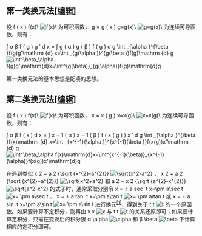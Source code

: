 ## 第一类换元法\[[编辑]( https://zh.wikipedia.org/w/index.php?title=%E6%8D%A2%E5%85%83%E7%A7%AF%E5%88%86%E6%B3%95&action=edit&section=1 "编辑章节：第一类换元法")\]

设 f ( x ) f(x)\\ ![f(x)\ ](https://wikimedia.org/api/rest_v1/media/math/render/svg/88cc0d25b5dbd8e72da99ca43e33efe7271dfe4c) 为可积函数， g \= g ( x )   g=g(x)\\ ![g=g(x)\ ](https://wikimedia.org/api/rest_v1/media/math/render/svg/8a4b257c74dc606c86bf41eb1615fdb4dbba493f) 为连续可导函数，则有：

∫ α β f ( g ) g ′ d x \= ∫ g ( α ) g ( β ) f ( g ) d g \\int \_{\\alpha }^{\\beta }f(g)g'\\mathrm {d} x=\\int \_{g(\\alpha )}^{g(\\beta )}f(g)\\mathrm {d} g ![
\int^\beta_\alpha f(g)g'\mathrm{d}x=\int^{g(\beta)}_{g(\alpha)}f(g)\mathrm{d}g 
]( https://wikimedia.org/api/rest_v1/media/math/render/svg/b83dde603b5cd527fcaf0f9fafb5cd0c11c9c89e ) 

第一类换元法的基本思想是配凑的思想。

## 第二类换元法\[[编辑]( https://zh.wikipedia.org/w/index.php?title=%E6%8D%A2%E5%85%83%E7%A7%AF%E5%88%86%E6%B3%95&action=edit&section=2 "编辑章节：第二类换元法")\]

设 f ( x ) f(x)\\ ![f(x)\ ](https://wikimedia.org/api/rest_v1/media/math/render/svg/88cc0d25b5dbd8e72da99ca43e33efe7271dfe4c) 为可积函数， x \= x ( g )   x=x(g)\\ ![x=x(g)\ ](https://wikimedia.org/api/rest_v1/media/math/render/svg/019a858d0d20275527f5729ed1ad68c6e661b35f) 为连续可导函数，则有：

∫ α β f ( x ) d x \= ∫ x − 1 ( α ) x − 1 ( β ) f ( x ( g ) ) x ′ d g \\int \_{\\alpha }^{\\beta }f(x)\\mathrm {d} x=\\int \_{x^{-1}(\\alpha )}^{x^{-1}(\\beta )}f(x(g))x'\\mathrm {d} g ![\int^\beta_\alpha f(x)\mathrm{d}x=\int^{x^{-1}(\beta)}_{x^{-1}(\alpha)}f(x(g))x'\mathrm{d}g](https://wikimedia.org/api/rest_v1/media/math/render/svg/61ce7ccc369832401dc5cb5318039b01a7323e43) 

在遇到类似 x 2 − a 2 {\\sqrt {x^{2}-a^{2}}} ![\sqrt{x^2-a^2}](https://wikimedia.org/api/rest_v1/media/math/render/svg/0cd74071057e9c3ea501f050c8fb29dfa32648e0) 、 x  2   +  a  2     {\\sqrt {x^{2}+a^{2}}} ![\sqrt{x^2+a^2}](https://wikimedia.org/api/rest_v1/media/math/render/svg/3ec3da87bf28403f333aa629cc3a89f82cd816d8) 和 a  2   −  x  2     {\\sqrt {a^{2}-x^{2}}} ![\sqrt{a^2-x^2}](https://wikimedia.org/api/rest_v1/media/math/render/svg/2e5f6ceab7d95129334092fd09e709d42b884015) 的式子时，通常采取分别令 x \= ± a sec ⁡ t  x=\\pm a\\sec t ![x= \pm a\sec t](https://wikimedia.org/api/rest_v1/media/math/render/svg/5bde84a09fbc4cede861526022a1ce310d3d66f3) 、 x \= ± a tan ⁡ t  x=\\pm a\\tan t ![x= \pm a\tan t](https://wikimedia.org/api/rest_v1/media/math/render/svg/1f04533966c1245ffc9748c70c82a6e343ef9534) 或 x \= ± a sin ⁡ t  x=\\pm a\\sin t ![x= \pm a\sin t](https://wikimedia.org/api/rest_v1/media/math/render/svg/9c6c5c7140dadbe55df59250edf02e5819060517) 进行换元<sup id="cite_ref-1" class="reference"><a href="https://zh.wikipedia.org/wiki/%E6%8D%A2%E5%85%83%E7%A7%AF%E5%88%86%E6%B3%95#cite_note-1">[1]</a></sup>，得到关于 t t ![t](https://wikimedia.org/api/rest_v1/media/math/render/svg/a69220aabe3435c83e275b3757b11461fcc261c1) 的一个原函数。如果要计算不定积分，则再由 x x ![x](https://wikimedia.org/api/rest_v1/media/math/render/svg/6e315c1e498e50190b9be0e8ad82a80be836c89f) 与 t t ![t](https://wikimedia.org/api/rest_v1/media/math/render/svg/a69220aabe3435c83e275b3757b11461fcc261c1) 的关系还原即可；如果要计算定积分，只需在变换后的积分限 α \\alpha ![\alpha ](https://wikimedia.org/api/rest_v1/media/math/render/svg/ee2a319db178e51919baafc482b83b8a29411715) 和 β \\beta ![\beta ](https://wikimedia.org/api/rest_v1/media/math/render/svg/5910a785ef5c48d26a2e4da217e220fad4130c17) 下计算相应的定积分即可。